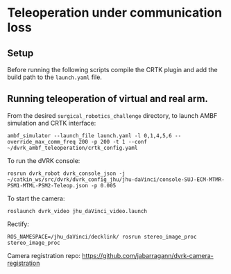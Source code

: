 # Teleoperation under communication loss 

## Setup

Before running the following scripts compile the CRTK plugin and add the build path to the `launch.yaml` file.

## Running teleoperation of virtual and real arm.

From the desired `surgical_robotics_challenge` directory, to launch AMBF simulation and CRTK interface:
```
ambf_simulator --launch_file launch.yaml -l 0,1,4,5,6 --override_max_comm_freq 200 -p 200 -t 1 --conf ~/dvrk_ambf_teleoperation/crtk_config.yaml
```

To run the dVRK console:
```
rosrun dvrk_robot dvrk_console_json -j ~/catkin_ws/src/dvrk/dvrk_config_jhu/jhu-daVinci/console-SUJ-ECM-MTMR-PSM1-MTML-PSM2-Teleop.json -p 0.005
```

To start the camera:
```
roslaunch dvrk_video jhu_daVinci_video.launch 
```

Rectify:
```
ROS_NAMESPACE=/jhu_daVinci/decklink/ rosrun stereo_image_proc stereo_image_proc
```


Camera registration repo: https://github.com/jabarragann/dvrk-camera-registration
